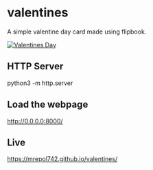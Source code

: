 # valentines
A simple valentine day card made using flipbook.

<a href="https://mrepol742.github.io">
<img src="https://github.com/mrepol742/valentines/blob/master/valentines.gif?raw=true" alt="Valentines Day" />
  </a>

 
  ## HTTP Server
  python3 -m http.server
  
  ## Load the webpage
  http://0.0.0.0:8000/
  
  ## Live
  https://mrepol742.github.io/valentines/
